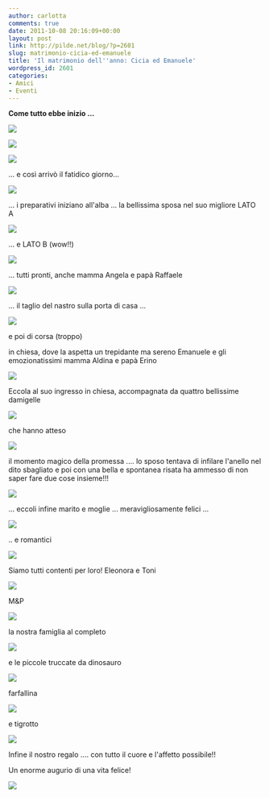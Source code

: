 ```yaml
---
author: carlotta
comments: true
date: 2011-10-08 20:16:09+00:00
layout: post
link: http://pilde.net/blog/?p=2601
slug: matrimonio-cicia-ed-emanuele
title: 'Il matrimonio dell''anno: Cicia ed Emanuele'
wordpress_id: 2601
categories:
- Amici
- Eventi
---
```


**Come tutto ebbe inizio ...**

![](http://pilde.net/blog/wp-content/uploads/2011/10/poesia1.png)




![](http://pilde.net/blog/wp-content/uploads/2011/10/poesia2.png)




![](http://pilde.net/blog/wp-content/uploads/2011/10/poesia3.png)




... e così arrivò il fatidico giorno...

![](http://pilde.net/blog/wp-content/uploads/2011/10/copertina.png)




... i preparativi iniziano all'alba ... la bellissima sposa nel suo migliore LATO A

![](http://pilde.net/blog/wp-content/uploads/2011/10/aside.jpg)




... e LATO B (wow!!)




![](http://pilde.net/blog/wp-content/uploads/2011/10/bside.jpg)




... tutti pronti, anche mamma Angela e papà Raffaele

![](http://pilde.net/blog/wp-content/uploads/2011/10/casa1.jpg)




... il taglio del nastro sulla porta di casa ...

![](http://pilde.net/blog/wp-content/uploads/2011/10/nastro.jpg)




e poi di corsa (troppo)


 in chiesa, dove la aspetta un trepidante ma sereno Emanuele e gli emozionatissimi mamma Aldina e papà Erino

![](http://pilde.net/blog/wp-content/uploads/2011/10/sposo.jpg)




Eccola al suo ingresso in chiesa, accompagnata da quattro bellissime damigelle

![](http://pilde.net/blog/wp-content/uploads/2011/10/damigelle.jpg)




che hanno atteso

![](http://pilde.net/blog/wp-content/uploads/2011/10/panca.jpg)




il momento magico della promessa .... lo sposo tentava di infilare l'anello nel dito sbagliato e poi con una bella e spontanea risata ha ammesso di non saper fare due cose insieme!!!

![](http://pilde.net/blog/wp-content/uploads/2011/10/matrimonio1.jpg)




... eccoli infine marito e moglie ... meravigliosamente felici ...

![](http://pilde.net/blog/wp-content/uploads/2011/10/pranzo_sposi.jpg)




.. e romantici

![](http://pilde.net/blog/wp-content/uploads/2011/10/fontana2.jpg)




Siamo tutti contenti per loro! Eleonora e Toni

![](http://pilde.net/blog/wp-content/uploads/2011/10/toni_ele.jpg)




M&P

![](http://pilde.net/blog/wp-content/uploads/2011/10/mp.jpg)




la nostra famiglia al completo

![](http://pilde.net/blog/wp-content/uploads/2011/10/family.jpg)




e le piccole truccate da dinosauro

![](http://pilde.net/blog/wp-content/uploads/2011/10/dinosauro.jpg)




farfallina

![](http://pilde.net/blog/wp-content/uploads/2011/10/cate_disegno.jpg)




e tigrotto

![](http://pilde.net/blog/wp-content/uploads/2011/10/mati_disegno.jpg)




Infine il nostro regalo .... con tutto il cuore e l'affetto possibile!!



Un enorme augurio di una vita felice!

![](http://pilde.net/blog/wp-content/uploads/2011/10/mati.jpg)



